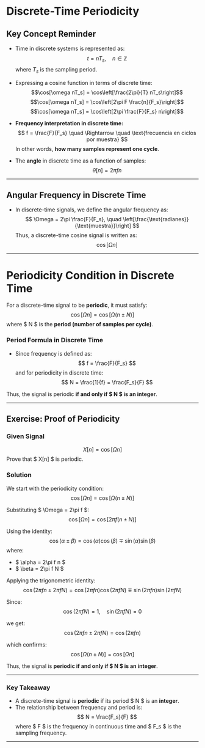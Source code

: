 # **Discrete-Time Periodicity**

## **Key Concept Reminder**

- Time in discrete systems is represented as:
  $$t = nT_s, \quad n \in \mathbb{Z}$$
  where $T_s$ is the sampling period.

- Expressing a cosine function in terms of discrete time:
  $$\cos[\omega nT_s] = \cos\left[\frac{2\pi}{T} nT_s\right]$$
  $$\cos[\omega nT_s] = \cos\left[2\pi F \frac{n}{F_s}\right]$$
  $$\cos[\omega nT_s] = \cos\left[2\pi \frac{F}{F_s} n\right]$$

- **Frequency interpretation in discrete time:**
  $$
  f = \frac{F}{F_s} \quad \Rightarrow \quad \text{frecuencia en ciclos por muestra}
  $$
  In other words, **how many samples represent one cycle**.

- The **angle** in discrete time as a function of samples:
  $$
  \theta[n] = 2\pi f n
  $$

---

## **Angular Frequency in Discrete Time**

- In discrete-time signals, we define the angular frequency as:
  $$
  \Omega = 2\pi \frac{F}{F_s}, \quad \left[\frac{\text{radianes}}{\text{muestra}}\right]
  $$
  Thus, a discrete-time cosine signal is written as:
  $$
  \cos [\Omega n]
  $$

---

# **Periodicity Condition in Discrete Time**

For a discrete-time signal to be **periodic**, it must satisfy:
$$
\cos[\Omega n] = \cos[\Omega (n \pm N)]
$$
where $ N $ is the **period (number of samples per cycle)**.

### **Period Formula in Discrete Time**

- Since frequency is defined as:
  $$
  f = \frac{F}{F_s}
  $$
  and for periodicity in discrete time:
  $$
  N = \frac{1}{f} = \frac{F_s}{F}
  $$

Thus, the signal is periodic **if and only if $ N $ is an integer**.

---

## **Exercise: Proof of Periodicity**

### **Given Signal**
$$
X[n] = \cos[\Omega n]
$$
Prove that $ X[n] $ is periodic.

### **Solution**

We start with the periodicity condition:
$$
\cos[\Omega n] = \cos[\Omega (n \pm N)]
$$

Substituting $ \Omega = 2\pi f $:
$$
\cos[\Omega n] = \cos[2\pi f (n \pm N)]
$$

Using the identity:
$$
\cos(\alpha \pm \beta) = \cos(\alpha)\cos(\beta) \mp \sin(\alpha)\sin(\beta)
$$
where:
- $ \alpha = 2\pi f n $
- $ \beta = 2\pi f N $

Applying the trigonometric identity:
$$
\cos(2\pi f n \pm 2\pi f N ) = \cos(2\pi f n)\cos(2\pi f N) \mp \sin(2\pi f n)\sin(2\pi f N)
$$

Since:
$$
\cos(2\pi f N) = 1, \quad \sin(2\pi f N) = 0
$$

we get:
$$
\cos(2\pi f n \pm 2\pi f N ) = \cos(2\pi f n)
$$

which confirms:
$$
\cos[\Omega (n \pm N)] = \cos[\Omega n]
$$

Thus, the signal is **periodic if and only if $ N $ is an integer**.

---

### **Key Takeaway**
- A discrete-time signal is **periodic** if its period $ N $ is an **integer**.
- The relationship between frequency and period is:
  $$
  N = \frac{F_s}{F}
  $$
  where $ F $ is the frequency in continuous time and $ F_s $ is the sampling frequency.

---
